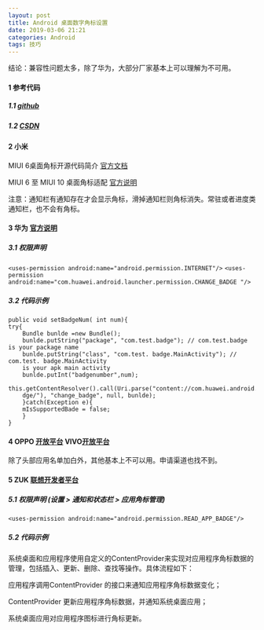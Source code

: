 ```yaml
---
layout: post
title: Android 桌面数字角标设置
date: 2019-03-06 21:21
categories: Android
tags: 技巧
---
```




结论：兼容性问题太多，除了华为，大部分厂家基本上可以理解为不可用。





#### 1 参考代码

##### 1.1 [github](https://github.com/leolin310148/ShortcutBadger/blob/master/ShortcutBadger/src/main/AndroidManifest.xml)

##### 1.2 [CSDN](https://blog.csdn.net/weixin_42976236/article/details/81704627)





#### 2 小米 

MIUI 6桌面角标开源代码简介 [官方文档](https://dev.mi.com/doc/p=3904/index.html)

MIUI 6 至 MIUI 10 桌面角标适配  [官方说明](https://dev.mi.com/console/doc/detail?pId=939) 

注意：通知栏有通知存在才会显示角标，滑掉通知栏则角标消失。常驻或者进度类通知栏，也不会有角标。





#### 3 华为 [官方说明](https://developer.huawei.com/consumer/cn/devservice/doc/30802)

##### 3.1 权限声明

`<uses-permission android:name="android.permission.INTERNET"/>`
`<uses-permission android:name="com.huawei.android.launcher.permission.CHANGE_BADGE "/>`

##### 3.2 代码示例

```
public void setBadgeNum( int num){
try{
    Bundle bunlde =new Bundle();
    bunlde.putString("package", "com.test.badge"); // com.test.badge is your package name
    bunlde.putString("class", "com.test. badge.MainActivity"); // com.test. badge.MainActivity
    is your apk main activity
    bunlde.putInt("badgenumber",num);
    this.getContentResolver().call(Uri.parse("content://com.huawei.android.launcher.settings/ba
    dge/"), "change_badge", null, bunlde);
    }catch(Exception e){
    mIsSupportedBade = false;
    }
}
```





#### 4 OPPO [开放平台](https://open.oppomobile.com/service/openservice#id=8)  VIVO[开放平台](https://dev.vivo.com.cn/home)

除了头部应用名单加白外，其他基本上不可以用。申请渠道也找不到。





#### 5 ZUK [联想开发者平台](http://developer.zuk.com/detail/12)

##### 5.1 权限声明 (设置 > 通知和状态栏 > 应用角标管理)

`<uses-permission android:name="android.permission.READ_APP_BADGE"/>` 

##### 5.2 代码示例

系统桌面和应用程序使用自定义的ContentProvider来实现对应用程序角标数据的管理，包括插入、更新、删除、查找等操作。具体流程如下：

应用程序调用ContentProvider 的接口来通知应用程序角标数据变化；

ContentProvider 更新应用程序角标数据，并通知系统桌面应用；

系统桌面应用对应用程序图标进行角标更新。





